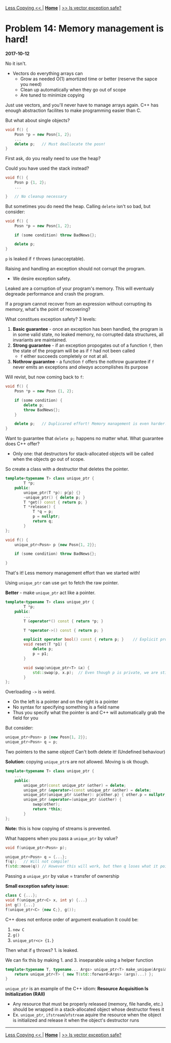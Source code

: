 [Less Copying << ](./problem_13.md) | [**Home**](../README.md) | [>> Is vector exception safe?](./problem_15.md) 

# Problem 14: Memory management is hard!
**2017-10-12**

No it isn't.
- Vectors do everything arrays can
    - Grow as needed O(1) amortized time or better (reserve the sapce you need)
    - Clean up automatically when they go out of scope
    - Are tuned to minimize copying

Just use vectors, and you'll never have to manage arrays again.
C++ has enough abstraction facilites to make programming easier than C.

But what about single objects?

```C++
void f() {
    Posn *p = new Posn{1, 2};
    ...
    delete p;   // Must deallocate the posn!
}
```

First ask, do you really need to use the heap?

Could you have used the stack instead?

```C++
void f() {
    Posn p {1, 2};
    ...

}   // No cleanup necessary
```

But sometimes you do need the heap. Calling `delete` isn't so bad, but consider:

```C++
void f() {
    Posn *p = new Posn{1, 2};

    if (some condition) throw BadNews{};

    delete p;  
}
```

`p` is leaked if `f` throws (unacceptable).

Raising and handling an exception should not corrupt the program. 
- We desire exception safety.

Leaked are a corruption of your program's memory. This will eventualy degreade performance and crash the program.

If a program cannot recover from an expression without corrupting its memory, what's the point of recovering?

What constitues exception safety? 3 levels:
1. **Basic guarantee** - once an exception has been handled, the program is in some valid state, no leaked memory, no corrupted data structures, all invariants are maintained.
2. **Strong guarantee** - if an exception propogates out of a function `f`, then the state of the program will be as if `f` had not been called
    - `f` either succeeds completely or not at all.
3. **Nothrow guarantee** - a function `f` offers the nothrow guarantee if `f` never emits an exceptions and _always_ accomplishes its purpose


Will revist, but now coming back to `f`:

```C++
void f() {
    Posn *p = new Posn {1, 2};

    if (some condition) {
        delete p;
        throw BadNews{};
    }

    delete p;   // Duplicared effort! Memory management is even harder!
}
```

Want to guarantee that `delete p;` happens no matter what.
What guarantee does C++ offer?
- Only one: that destructors for stack-allocated objects will be called when the objects go out of scope.

So create a class with a destructor that deletes the pointer.

```C++
template<typename T> class unique_ptr {
        T *p;
    public:
        unique_ptr(T *p): p{p} {}
        ~unique_ptr() { delete p; }
        T *get() const { return p; }
        T *release() {
            T *q = p;
            p = nullptr;
            return q;
        }
};
```
```C++
void f() {
    unique_ptr<Posn> p {new Posn{1, 2}};

    if (some condition) throw BadNews{};

}
```

That's it! Less memory management effort than we started with!

Using `unique_ptr` can use `get` to fetch the raw pointer.

**Better** - make `unique_ptr` act like a pointer.

```C++
template<typename T> class unique_ptr {
        T *p;
    public:
        ...
        T &operator*() const { return *p; }

        T *operator->() const { return p; }

        explicit operator bool() const { return p; }    // Explicit prohibits bool b = p;
        void reset(T *p1) {
            delete p;
            p = p1;
        }

        void swap(unique_ptr<T> &x) {
            std::swap(p, x.p);  // Even though p is private, we are still inside the unique_ptr class, so we can access other unique_ptr's private fields
        }
};
```

Overloading `->` is weird.
- On the left is a pointer and on the right is a pointer
- No syntax for specifying something is a field name
- Thus you specify what the pointer is and C++ will automatically grab the field for you

But consider:

```C++
unique_ptr<Posn> p {new Posn{1, 2}}; 
unique_ptr<Posn> q = p;
```

Two pointers to the same object! Can't both delete it! (Undefined behaviour)


**Solution:** copying `unique_ptr`s are not allowed. Moving is ok though.

```C++
template<typename T> class unique_ptr {
    ...
    public:
        unique_ptr(const unique_ptr &other) = delete;
        unique_ptr &operator=(const unique_ptr &other) = delete;
        unique_ptr(unique_ptr &&other): p{other.p} { other.p = nullptr; }
        unique_ptr &operator=(unique_ptr &&other) {
            swap(other);
            return *this;
        }
};
```

**Note:** this is how copying of streams is prevented.

What happens when you pass a `unique_ptr` by value?

```C++
void f(unique_ptr<Posn> p);

unique_ptr<Posn> q = {...};
f(q);   // Will not compile!
f(std::move(q)) // However this will work, but then q loses what it points to
```

Passing a `unique_ptr` by value = transfer of ownership

**Small exception safety issue:**

```C++
class C {...};
void f(unique_ptr<C> x, int y) {...}
int g() {...}
f(unique_ptr<C> {new C;}, g());
```

C++ does not enforce order of argument evaluation
It could be:
1. `new C`
2. `g()`
3. `unique_ptr<c> {1.}`

Then what if `g` throws? 1. is leaked.

We can fix this by making 1. and 3. inseparable using a helper function

```C++
template<typename T, typename... Args> unique_ptr<T> make_unique(Args&&... args) {
    return unique_ptr<T> { new T(std::forward<Args> (args)...) };
}
```

`unique_ptr` is an example of the C++ idiom: **Resource Acquisition Is Initialization (RAII)**
- Any resource that must be properly released (memory, file handle, etc.) should be wrapped in a stack-allocated object whose destructor frees it
- Ex. `unique_ptr`, `ifstream`/`ofstream` aquire the resource when the object is initialized and release it when the object's destructor runs

---
[Less Copying << ](./problem_13.md) | [**Home**](../README.md) | [>> Is vector exception safe?](./problem_15.md) 
